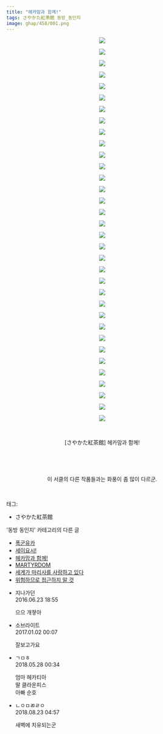 ```yaml
---
title: "헤카맘과 함께!"
tags: さやかた紅茶館 동방_동인지
image: ghap/458/001.png
---
```

<div class="article">
<p style="text-align: center; clear: none; float: none;"><img src="{{ site.nasurl }}/ghap/458/001.png"/></p>
<p style="text-align: center; clear: none; float: none;"><img src="{{ site.nasurl }}/ghap/458/002.png"/></p>
<p style="text-align: center; clear: none; float: none;"><img src="{{ site.nasurl }}/ghap/458/003.png"/></p>
<p style="text-align: center; clear: none; float: none;"><img src="{{ site.nasurl }}/ghap/458/004.png"/></p>
<p style="text-align: center; clear: none; float: none;"><img src="{{ site.nasurl }}/ghap/458/005.png"/></p>
<p style="text-align: center; clear: none; float: none;"><img src="{{ site.nasurl }}/ghap/458/006.png"/></p>
<p style="text-align: center; clear: none; float: none;"><img src="{{ site.nasurl }}/ghap/458/007.png"/></p>
<p style="text-align: center; clear: none; float: none;"><img src="{{ site.nasurl }}/ghap/458/008.png"/></p>
<p style="text-align: center; clear: none; float: none;"><img src="{{ site.nasurl }}/ghap/458/009.png"/></p>
<p style="text-align: center; clear: none; float: none;"><img src="{{ site.nasurl }}/ghap/458/010.png"/></p>
<p style="text-align: center; clear: none; float: none;"><img src="{{ site.nasurl }}/ghap/458/011.png"/></p>
<p style="text-align: center; clear: none; float: none;"><img src="{{ site.nasurl }}/ghap/458/012.png"/></p>
<p style="text-align: center; clear: none; float: none;"><img src="{{ site.nasurl }}/ghap/458/013.png"/></p>
<p style="text-align: center; clear: none; float: none;"><img src="{{ site.nasurl }}/ghap/458/014.png"/></p>
<p style="text-align: center; clear: none; float: none;"><img src="{{ site.nasurl }}/ghap/458/015.png"/></p>
<p style="text-align: center; clear: none; float: none;"><img src="{{ site.nasurl }}/ghap/458/016.png"/></p>
<p style="text-align: center; clear: none; float: none;"><img src="{{ site.nasurl }}/ghap/458/017.png"/></p>
<p style="text-align: center; clear: none; float: none;"><img src="{{ site.nasurl }}/ghap/458/018.png"/></p>
<p style="text-align: center; clear: none; float: none;"><img src="{{ site.nasurl }}/ghap/458/019.png"/></p>
<p style="text-align: center; clear: none; float: none;"><img src="{{ site.nasurl }}/ghap/458/020.png"/></p>
<p style="text-align: center; clear: none; float: none;"><img src="{{ site.nasurl }}/ghap/458/021.png"/></p>
<p style="text-align: center; clear: none; float: none;"><img src="{{ site.nasurl }}/ghap/458/022.png"/></p>
<p style="text-align: center; clear: none; float: none;"><img src="{{ site.nasurl }}/ghap/458/023.png"/></p>
<p style="text-align: center; clear: none; float: none;"><img src="{{ site.nasurl }}/ghap/458/024.png"/></p>
<p style="text-align: center; clear: none; float: none;"><img src="{{ site.nasurl }}/ghap/458/025.png"/></p>
<p style="text-align: center; clear: none; float: none;"><img src="{{ site.nasurl }}/ghap/458/026.png"/></p>
<p style="text-align: center; clear: none; float: none;"><img src="{{ site.nasurl }}/ghap/458/027.png"/></p>
<p style="text-align: center; clear: none; float: none;"><img src="{{ site.nasurl }}/ghap/458/028.png"/></p>
<p style="text-align: center; clear: none; float: none;"><img src="{{ site.nasurl }}/ghap/458/029.png"/></p>
<p style="text-align: center; clear: none; float: none;"><img src="{{ site.nasurl }}/ghap/458/030.png"/></p>
<p style="text-align: center; clear: none; float: none;"><img src="{{ site.nasurl }}/ghap/458/031.png"/></p>
<p style="text-align: center; clear: none; float: none;"><img src="{{ site.nasurl }}/ghap/458/032.png"/></p>
<p style="text-align: center; clear: none; float: none;"><img src="{{ site.nasurl }}/ghap/458/033.png"/></p>
<p style="text-align: center; clear: none; float: none;"><img src="{{ site.nasurl }}/ghap/458/034.png"/></p>
<p style="text-align: center; clear: none; float: none;"><br/></p>
<p style="text-align: center; clear: none; float: none;">[さやかた紅茶館] 헤카맘과 함께!</p>
<p style="text-align: center; clear: none; float: none;"><br/></p>
<p style="text-align: center; clear: none; float: none;"><br/></p>
<p style="text-align: center; clear: none; float: none;">이 서클의 다른 작품들과는 화풍이 좀 많이 다르군.</p>
<p><br/></p>
</div><div class="tagTrail">
<p>태그: </p>
<ul>
<li>さやかた紅茶館</li>
</ul>
</div><div class="another">
<p>'동방 동인지' 카테고리의 다른 글</p>
<ul>
<li><a href="/2016-06-21-ghap_460">폭군유카</a></li>
<li><a href="/2016-06-21-ghap_459">세이요시!</a></li>
<li><a href="/2016-06-21-ghap_458">헤카맘과 함께!</a></li>
<li><a href="/2016-06-21-ghap_457">MARTYRDOM</a></li>
<li><a href="/2016-06-21-ghap_456">세계가 마리사를 사랑하고 있다</a></li>
<li><a href="/2016-06-21-ghap_455">위험하므로 접근하지 말 것</a></li>
</ul>
</div><div class="cb_module cb_fluid">
<div class="cb_wrt cb_profile">
<div class="comment">
<ul>
<li class="cb_thumb_off" id="comment14737615">
<div class="cb_comment_area">
<div class="cb_info_area">
<div class="cb_section">
<span class="cb_nick_name">지나가던</span>
</div>
<div class="cb_section">
<span class="cb_date">2016.06.23 18:55 </span>
</div>
</div>
<div class="cb_dsc_comment">
<p class="cb_dsc">
											으으 개졓아
										</p>
</div>
</div></li>
<li class="cb_thumb_off" id="comment14881109">
<div class="cb_comment_area">
<div class="cb_info_area">
<div class="cb_section">
<span class="cb_nick_name">소브라이트</span>
</div>
<div class="cb_section">
<span class="cb_date">2017.01.02 00:07 </span>
</div>
</div>
<div class="cb_dsc_comment">
<p class="cb_dsc">
											잘보고가요
										</p>
</div>
</div></li>
<li class="cb_thumb_off" id="comment15262735">
<div class="cb_comment_area">
<div class="cb_info_area">
<div class="cb_section">
<span class="cb_nick_name">ㄱㅁㅎ</span>
</div>
<div class="cb_section">
<span class="cb_date">2018.05.28 00:34 </span>
</div>
</div>
<div class="cb_dsc_comment">
<p class="cb_dsc">
											엄마 헤카티아<br/>
딸 클라운피스<br/>
아빠 순호
										</p>
</div>
</div></li>
<li class="cb_thumb_off" id="comment15315219">
<div class="cb_comment_area">
<div class="cb_info_area">
<div class="cb_section">
<span class="cb_nick_name">ㄴㅇㅁㄻㄹㅇ</span>
</div>
<div class="cb_section">
<span class="cb_date">2018.08.23 04:57 </span>
</div>
</div>
<div class="cb_dsc_comment">
<p class="cb_dsc">
											새벽에 치유되는군
										</p>
</div>
</div></li>
</ul>
</div>
</div><!-- commentList close -->
</div>